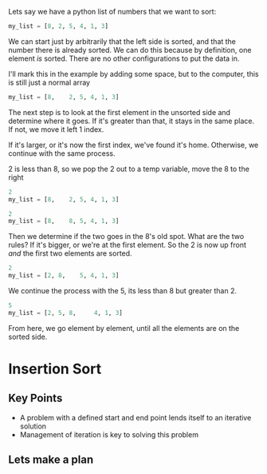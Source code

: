 Lets say we have a python list of numbers that we want to sort:

```python
my_list = [8, 2, 5, 4, 1, 3]
```

We can start just by arbitrarily that the left side is sorted, and that the number there is already sorted.  We can do this because by definition, one element _is_ sorted.  There are no other configurations to put the data in.

I'll mark this in the example by adding some space, but to the computer, this is still just a normal array

```python
my_list = [8,    2, 5, 4, 1, 3]
```

The next step is to look at the first element in the unsorted side and determine where it goes.  If it's greater than that, it stays in the same place.  If not, we move it left 1 index.

If it's larger, or it's now the first index, we've found it's home.  Otherwise, we continue with the same process.

2 is less than 8, so we pop the 2 out to a temp variable, move the 8 to the right

```python
2
my_list = [8,    2, 5, 4, 1, 3]
```
```python
2
my_list = [8,    8, 5, 4, 1, 3]
```

Then we determine if the two goes in the 8's old spot.  What are the two rules?  If it's bigger, or we're at the first element.  So the 2 is now up front _and_ the first two elements are sorted.

```python
2
my_list = [2, 8,    5, 4, 1, 3]
```

We continue the process with the 5, its less than  8 but greater than 2.

```python
5
my_list = [2, 5, 8,     4, 1, 3]
```

From here, we go element by element, until all the elements are on the sorted side.




# Insertion Sort

## Key Points

* A problem with a defined start and end point lends itself to an iterative solution
* Management of iteration is key to solving this problem

## Lets make a plan
